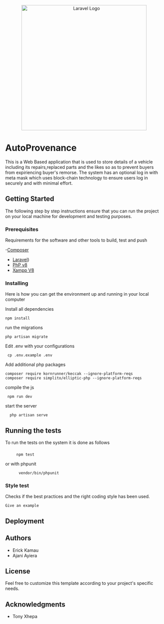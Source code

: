 <p align="center"><a href="https://laravel.com" target="_blank"><img src="https://raw.githubusercontent.com/laravel/art/master/logo-lockup/5%20SVG/2%20CMYK/1%20Full%20Color/laravel-logolockup-cmyk-red.svg" width="400" alt="Laravel Logo"></a></p>

# AutoProvenance
This is a Web Based application that is used to store details of a 
vehicle including its repairs,replaced parts and the likes so as to 
prevent buyers from expiriencing buyer's remorse. The system has an 
optional log in with meta mask which uses block-chain technology to
ensure users log in securely and with minimal effort.

## Getting Started

The following step by step instructions ensure that you can run the
project on your local machine for development and testing purposes.

### Prerequisites

Requirements for the software and other tools to build, test and push

-[Composer](https://getcomposer.org/)
- [Laravel](https://laravel.com/docs/11.x))
- [PhP v8](https://www.php.net/downloads.php)
- [Xampp V8](https://www.apachefriends.org/download.html)

### Installing

Here is how you can get the environment up and running in your local computer

Install all dependencies

    npm install

run the migrations

    php artisan migrate
    

Edit .env with your configurations

     cp .env.example .env
     
Add additional php packages

    composer require kornrunner/keccak --ignore-platform-reqs 
    composer require simplito/elliptic-php --ignore-platform-reqs


compile the js

     npm run dev
     
start the server

      php artisan serve
      
## Running the tests

To run the tests on the system it is done as follows

### 

         npm test

or with phpunit

          vendor/bin/phpunit


### Style test

Checks if the best practices and the right coding style has been used.

    Give an example

## Deployment


## Authors

  - Erick Kamau
  - Ajani Ayiera

## License

Feel free to customize this template according to your project's specific needs.


## Acknowledgments

  - Tony Xhepa
    
